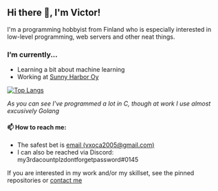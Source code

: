 ## Hi there 👋, I'm Victor!

I'm a programming hobbyist from Finland who is especially interested in low-level programming, web servers and other neat things.

### I’m currently...
  - Learning a bit about machine learning
  - Working at [Sunny Harbor Oy](sunnyharbor.fi)

[![Top Langs](https://github-readme-stats.vercel.app/api/top-langs/?username=theshoutingparrot&theme=dark&layout=compact)](https://github.com/anuraghazra/github-readme-stats)

*As you can see I've programmed a lot in C, though at work I use almost excusively Golang*

#### 📫 How to reach me:
  - The safest bet is [email (vxoca2005@gmail.com)](mailto:vxoca2005@gmail.com)
  - I can also be reached via Discord: my3rdacountplzdontforgetpassword#0145

If you are interested in my work and/or my skillset, see the pinned repositories or [contact me](mailto:vxoca2005@gmail.com)

<!--
**TheShoutingParrot/TheShoutingParrot** is a ✨ _special_ ✨ repository because its `README.md` (this file) appears on your GitHub profile.

Here are some ideas to get you started:

- 🔭 I’m currently working on ...
- 🌱 I’m currently learning ...
- 👯 I’m looking to collaborate on ...
- 🤔 I’m looking for help with ...
- 💬 Ask me about ...
- 📫 How to reach me: ...
- 😄 Pronouns: ...
- ⚡ Fun fact: ...
-->
